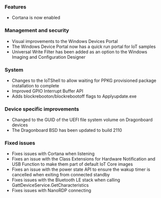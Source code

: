 ### Features
- Cortana is now enabled

### Management and security
- Visual improvements to the Windows Devices Portal
- The Windows Device Portal now has a quick run portal for IoT samples
- Universal Write Filter has been added as an option to the Windows Imaging and Configuration Designer

### System
- Changes to the IoTShell to allow waiting for PPKG provisioned package installation to complete
- Improved GPIO Interrupt Buffer API
- Adds blockrebooton/blockrebootoff flags to Applyupdate.exe

### Device specific improvements
- Changed to the GUID of the UEFI file system volume on Dragonboard devices
- The Dragonboard BSD has been updated to build 2110

### Fixed issues
- Fixes issues with Cortana when listening
- Fixes an issue with the Class Extensions for Hardware Notification and USB Function to make them part of default IoT Core images
- Fixes an issue with the power state API to ensure the wakup timer is cancelled when exiting from connected standby
- Fixes issues with the Bluetooth LE stack when calling GattDeviceService.GetCharacteristics
- Fixes issues with NanoRDP connecting
